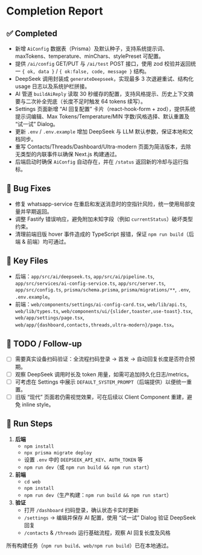 # Completion Report

## ✅ Completed
- 新增 `AiConfig` 数据表（Prisma）及默认种子，支持系统提示词、maxTokens、temperature、minChars、stylePreset 可配置。
- 提供 `/ai/config` GET/PUT 与 `/ai/test` POST 接口，使用 zod 校验并返回统一 `{ ok, data }` / `{ ok:false, code, message }` 结构。
- DeepSeek 调用封装成 `generateDeepseek`，实现最多 3 次退避重试、结构化 usage 日志以及系统护栏拼接。
- AI 管道 `buildAiReply` 读取 30 秒缓存的配置，支持风格提示、历史上下文摘要与二次补全兜底（长度不足时触发 64 tokens 续写）。
- Settings 页面新增 “AI 回复配置” 卡片（react-hook-form + zod），提供系统提示词编辑、Max Tokens/Temperature/MIN 字数/风格选择、默认重置及 “试一试” Dialog。
- 更新 `.env` / `.env.example` 增加 DeepSeek 与 LLM 默认参数，保证本地和文档同步。
- 重写 Contacts/Threads/Dashboard/Ultra-modern 页面为简洁版本，去除无类型的内联事件以确保 Next.js 构建通过。
- 后端启动时确保 `AiConfig` 自动存在，并在 `/status` 返回新的冷却与运行指标。

## 🔧 Bug Fixes
- 修复 whatsapp-service 在重启和发送消息时的空指针风险，统一使用局部变量并早期返回。
- 调整 Fastify 错误响应，避免附加未知字段（例如 `currentStatus`）破坏类型约束。
- 清理前端旧版 hover 事件造成的 TypeScript 报错，保证 `npm run build`（后端 & 前端）均可通过。

## 📁 Key Files
- 后端：`app/src/ai/deepseek.ts`, `app/src/ai/pipeline.ts`, `app/src/services/ai-config-service.ts`, `app/src/server.ts`, `app/src/config.ts`, `prisma/schema.prisma`, `prisma/migrations/**`, `.env`, `.env.example`。
- 前端：`web/components/settings/ai-config-card.tsx`, `web/lib/api.ts`, `web/lib/types.ts`, `web/components/ui/{slider,toaster,use-toast}.tsx`, `web/app/settings/page.tsx`, `web/app/{dashboard,contacts,threads,ultra-modern}/page.tsx`。

## 🚫 TODO / Follow-up
- [ ] 需要真实设备扫码验证：全流程扫码登录 → 首发 → 自动回复长度是否符合预期。
- [ ] 观察 DeepSeek 调用时长及 token 用量，如需可追加持久化日志/metrics。
- [ ] 可考虑在 Settings 中展示 `DEFAULT_SYSTEM_PROMPT`（后端提供）以便统一重置。
- [ ] 旧版 “现代” 页面若仍需视觉效果，可在后续以 Client Component 重建，避免 inline style。

## 🚀 Run Steps
1. **后端**
   - `npm install`
   - `npx prisma migrate deploy`
   - 设置 `.env` 中的 `DEEPSEEK_API_KEY`、`AUTH_TOKEN` 等
   - `npm run dev`（或 `npm run build && npm run start`）
2. **前端**
   - `cd web`
   - `npm install`
   - `npm run dev`（生产构建：`npm run build && npm run start`）
3. **验证**
   - 打开 `/dashboard` 扫码登录，确认状态卡实时更新
   - `/settings` → 编辑并保存 AI 配置，使用 “试一试” Dialog 验证 DeepSeek 回复
   - `/contacts` & `/threads` 运行基础流程，观察 AI 回复长度及风格

所有构建任务（`npm run build`、`web/npm run build`）已在本地通过。
